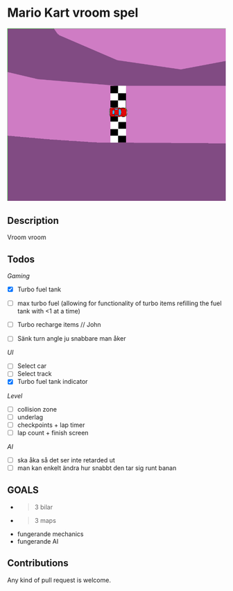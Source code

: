 # Mario Kart vroom spel #

![Image of game](./img.png "Skrrrt")

## Description ##
Vroom vroom

## Todos ##

*Gaming*
- [x] Turbo fuel tank
- [ ] max turbo fuel (allowing for functionality of turbo items refilling the fuel tank with <1 at a time)
- [ ] Turbo recharge items // John
- [ ] Sänk turn angle ju snabbare man åker


*UI*
- [ ] Select car
- [ ] Select track
- [x] Turbo fuel tank indicator

*Level*
- [ ] collision zone
- [ ] underlag
- [ ] checkpoints + lap timer
- [ ] lap count + finish screen

*AI*
- [ ] ska åka så det ser inte retarded ut
- [ ] man kan enkelt ändra hur snabbt den tar sig runt banan

## GOALS ##
- >3 bilar
- >3 maps
- fungerande mechanics
- fungerande AI

## Contributions ##
Any kind of pull request is welcome.

